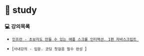# :baby_chick: study

### :computer: 강의목록
  - [`인프런 - 초보자도 만들 수 있는 애플 스크롤 인터랙션. 1편 자바스크립트 `](https://www.inflearn.com/course/%EC%95%A0%ED%94%8C-%EC%8A%A4%ED%81%AC%EB%A1%A4-%EC%9D%B8%ED%84%B0%EB%A0%89%EC%85%98-%EC%9E%90%EB%B0%94%EC%8A%A4%ED%81%AC%EB%A6%BD%ED%8A%B8#curriculum)

  - [`사내강의 - 입문. 코딩 첫걸음 필수 완성 `]
